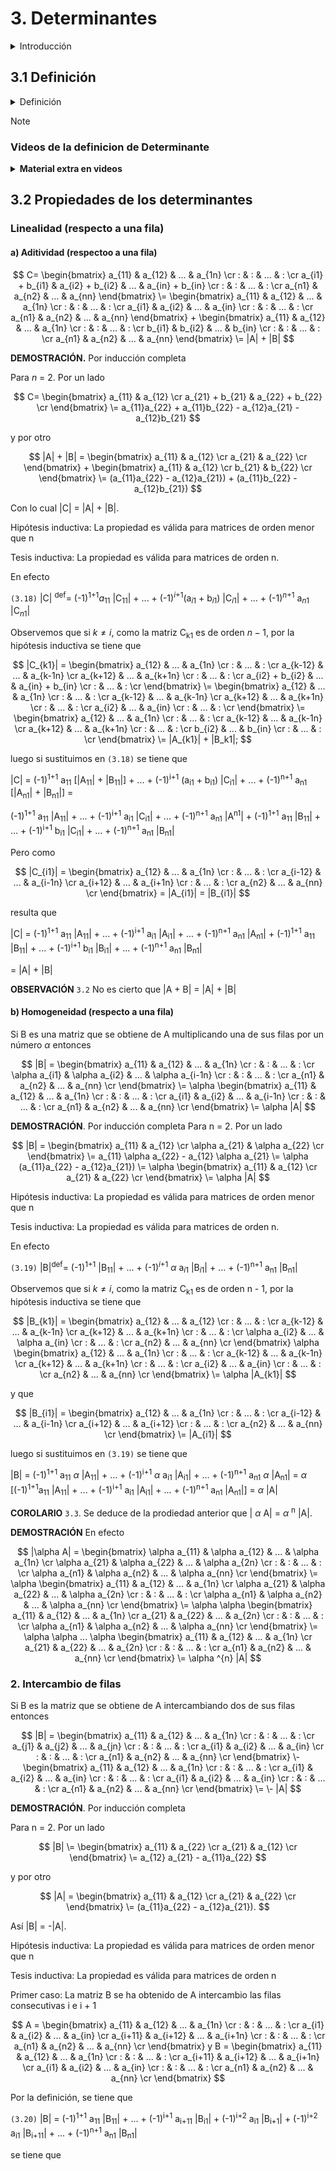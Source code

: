 #        3. Determinantes
<details>
  <summary>Introducción</summary>
  El determinante de una matriz cuadrada <mark>**es un único número** que se asocia a dicha matriz</mark>; es por tanto una **función del conjunto de las matrices cuadradas** en el conjunto numérico al que pertenecen los elementos de las matrices. En nuestro caso estos números <mark>Serán los reales o los complejos</mark>, pero se puede dar sobre conjuntos "numéricos" más generales.

  El uso del determinante surgió de las fórmulas que dan las soluciones de sistemas de n ecuaciones con n incógnitas, luego fue identificado (en el caso 3 por 3) como área de paralelogramo o volumen de un paralelepípedo, hasta extenderse a definiciones más generales que la que nosotros daremos en este curso (función multilineal alternada).

  Más adelante se verá que podemos hablar del determinante de una tranformación lineal entre espacios vectoriales, a la que se puede asociar matrices de una manera sencilla. <mark>**En particular las matrices invertibles son las únicas que tienen determinantes distintos de cero**</mark>. Así, una propiedad tan definitoria de una matriz (su invertibilidad) estará caracterizada por la no nulidad de su determinante (o sea por el valor de un único número).
</details>


## 3.1 Definición
<details>
  <summary> Definición </summary>
La definición de determinante de una matriz cuadrada será dada de manera inductiva en el número de filas (o de columnas). O sea, daremos la definición de determinate de una matriz n x n a partir del conocimiento de los determinantes de matrices (n - 1) x (n - 1). El determinante de una matriz A se representa con el símbolo |A|; tratándose de una matriz dada por sus coeficientes, en general no escribiremos los paréntesis con los que en general encerramos el "cuadrado" de los números.

**DEFINICIÓN** <code>3.1</code> Sea A = ((a<sub>ij</sub>)) una matriz *n x n*, se definie la **matriz adjunta del elemento** a<sub>ij</sub> como la submatriz A<sub>ij</sub> de la matriz A que se obtiene eliminando la fila *i* y la columna *j* de A

**OBSERVACIÓN** <code>3.1</code>. Si la matriz cuadrada A es de tamaño *n*, las matrices adjuntas A<sub>ij</sub> son de tamaño (*n*-1) x (*n*-1).

**DEFINICIÓN** <code>3.2</code> **(Inductiva en el tamaño de la matriz)** El determinante de una mantriz 1 X 1 <mark>es el propio número</mark>. El determinante de la matriz 2 X 2,  A = (a b, c d) es el número |A|<sup>def</sup>= ad - bc

El determinante de una matriz A *n* X *n* se define como el número


|A|<sup>def</sup>= (-1)<sup>1+1</sup> a<sub>11</sub> |A<sub>11</sub>| + ... + (-1)<sup>*i*+1</sup> a<sub>*i*1</sub> |A*i*1| + ... + (-1)<sup>*n*+1</sup> a<sub>*n*1</sub> |A*n*1|
</details>


> [!NOTE]
>
> ### Videos de la definicion de Determinante
>
> <details>
>   <summary><b>Material extra en videos</b></summary>
>
> <br />
> <details>
>    <summary> Video Introducción Determinante Teórico 2013 </summary>
> 
> 
> https://github.com/user-attachments/assets/a28239c4-cac6-4093-bfa3-cd72f0b86c82
> 
> 
> [Video Original](https://open.fing.edu.uy/courses/gal1/9/)
>    
> </details>
> 
> <details>
>   <summary> Video Definición Determinante Teórico 2019 </summary>
>    
> https://github.com/user-attachments/assets/dfdc7e26-a71b-4549-b7c6-f03727addb36
> 
> [Video Original](https://open.fing.edu.uy/courses/gal119/1/)
> 
> </details>
> <details>
>   <summary> Video Definición Determinante Teórico 2021 </summary>
>
> https://github.com/user-attachments/assets/7dcaca43-95a7-4d10-8030-98f8457978ca    
> 
> [Video Original](https://open.fing.edu.uy/courses/gal119/1/)
> 
> </details>
> </details>

## 3.2 Propiedades de los determinantes

### Linealidad (respecto a una fila)

#### a) Aditividad (respectoo a una fila)

$$
C=
\begin{bmatrix}
a_{11} & a_{12} & ... & a_{1n} \cr
: & : & ... & :  \cr
a_{i1} + b_{i1} & a_{i2} + b_{i2} & ... & a_{in} + b_{in}  \cr
: & : & ... & :  \cr
a_{n1} & a_{n2} & ... & a_{nn} 
\end{bmatrix}
\=
\begin{bmatrix}
a_{11} & a_{12} & ... & a_{1n} \cr
: & : & ... & : \cr
a_{i1} & a_{i2} & ... & a_{in} \cr
: & : & ... & : \cr
a_{n1} & a_{n2} & ... & a_{nn} 
\end{bmatrix}
+
\begin{bmatrix}
a_{11} & a_{12} & ... & a_{1n} \cr
: & : & ... & : \cr
b_{i1} & b_{i2} & ... & b_{in} \cr
: & : & ... & : \cr
a_{n1} & a_{n2} & ... & a_{nn} 
\end{bmatrix}
\=
|A| + |B|
$$

**DEMOSTRACIÓN.** Por inducción completa

Para *n* = 2. Por un lado 

$$
C=
\begin{bmatrix}
a_{11} & a_{12} \cr
a_{21} + b_{21} & a_{22} + b_{22} \cr
\end{bmatrix}
\=
a_{11}a_{22} + a_{11}b_{22} - a_{12}a_{21} - a_{12}b_{21}
$$

y por otro

$$
|A| + |B| = 
\begin{bmatrix}
a_{11} & a_{12} \cr
a_{21} & a_{22} \cr
\end{bmatrix}
+
\begin{bmatrix}
a_{11} & a_{12} \cr
b_{21} & b_{22} \cr
\end{bmatrix}
\=
(a_{11}a_{22} - a_{12}a_{21}) + (a_{11}b_{22} - a_{12}b_{21})
$$

Con lo cual |C| = |A| + |B|.

Hipótesis inductiva: La propiedad es válida para matrices de orden menor que n 

Tesis inductiva: La propiedad es válida para matrices de orden n.

En efecto

<code>(3.18)</code>  |C| <sup>def</sup>= (-1)<sup>1+1</sup>*a*<sub>11</sub> |C<sub>11</sub>| + ... + (-1)<sup>*i*+1</sup>(a<sub>*i*1</sub> + b<sub>*i*1</sub>) |C<sub>*i*1</sub>| + ... + (-1)<sup>*n*+1</sup> a<sub>*n*1</sub> |C<sub>*n*1</sub>|

Observemos que si $k\neq i$, como la matriz C<sub>k1</sub> es de orden $n - 1$, por la hipótesis inductiva se tiene que 

$$
|C_{k1}| = 
\begin{bmatrix}
a_{12}          & ... & a_{1n}          \cr
   :            & ... &     :           \cr
a_{k-12}        & ... & a_{k-1n}        \cr
a_{k+12}        & ... & a_{k+1n}        \cr
   :            & ... &     :           \cr
a_{i2} + b_{i2} & ... & a_{in} + b_{in} \cr
   :            & ... &     :           \cr
\end{bmatrix}
\=
\begin{bmatrix}
a_{12}          & ... & a_{1n}          \cr
   :            & ... &     :           \cr
a_{k-12}        & ... & a_{k-1n}        \cr
a_{k+12}        & ... & a_{k+1n}        \cr
   :            & ... &     :           \cr
a_{i2}          & ... & a_{in}          \cr
   :            & ... &     :           \cr
\end{bmatrix}
\=
\begin{bmatrix}
a_{12}          & ... & a_{1n}          \cr
   :            & ... &     :           \cr
a_{k-12}        & ... & a_{k-1n}        \cr
a_{k+12}        & ... & a_{k+1n}        \cr
   :            & ... &     :           \cr
b_{i2}          & ... & b_{in}          \cr
   :            & ... &     :           \cr
\end{bmatrix}
\=
|A_{k1}| + |B_k1|;
$$

luego si sustituimos en <code>(3.18)</code> se tiene que 

|C| = (-1)<sup>1+1</sup> a<sub>11</sub> [|A<sub>11</sub>| + |B<sub>11</sub>|] + ... + (-1)<sup>i+1</sup> (a<sub>i1</sub> + b<sub>i1</sub>) |C<sub>i1</sub>| + ... + (-1)<sup>n+1</sup>  a<sub>n1</sub> [|A<sub>n1</sub>| + |B<sub>n1</sub>|] =

(-1)<sup>1+1</sup> a<sub>11</sub>  |A<sub>11</sub>| + ... + (-1)<sup>i+1</sup> a<sub>i1</sub> |C<sub>i1</sub>| + ... + (-1)<sup>n+1</sup> a<sub>n1</sub> |A<sup>n1</sup>| + (-1)<sup>1+1</sup> a<sub>11</sub>  |B<sub>11</sub>| + ... + (-1)<sup>i+1</sup> b<sub>i1</sub> |C<sub>i1</sub>| + ... + (-1)<sup>n+1</sup> a<sub>n1</sub> |B<sub>n1</sub>|

Pero como 

$$
|C_{i1}| =
\begin{bmatrix}
a_{12}          & ... & a_{1n}          \cr
   :            & ... &     :           \cr
a_{i-12}        & ... & a_{i-1n}        \cr
a_{i+12}        & ... & a_{i+1n}        \cr
   :            & ... &     :           \cr
a_{n2}          & ... & a_{nn}          \cr
\end{bmatrix}
= |A_{i1}| = |B_{i1}|
$$

resulta que

|C| = (-1)<sup>1+1</sup> a<sub>11</sub> |A<sub>11</sub>| + ... + (-1)<sup>i+1</sup> a<sub>i1</sub> |A<sub>i1</sub>| + ... + (-1)<sup>n+1</sup> a<sub>n1</sub> |A<sub>n1</sub>| + (-1)<sup>1+1</sup> a<sub>11</sub> |B<sub>11</sub>| + ... + (-1)<sup>i+1</sup>  b<sub>i1</sub> |B<sub>i1</sub>| + ... + (-1)<sup>n+1</sup> a<sub>n1</sub> |B<sub>n1</sub>|

= |A| + |B|

**OBSERVACIÓN** <code>3.2</code> No es cierto que |A + B| = |A| + |B|

#### b) Homogeneidad (respecto a una fila)

Si B es una matriz que se obtiene de A multiplicando una de sus filas por un número $\alpha$ entonces

$$
|B| =
\begin{bmatrix}
a_{11}        &  a_{12}         & ... & a_{1n}             \cr
   :          &    :            & ... &     :              \cr
\alpha a_{i1} &  \alpha a_{i2}  & ... &  \alpha a_{i-1n}   \cr
   :          &    :            & ... &     :              \cr
a_{n1}        &  a_{n2}         & ... & a_{nn}             \cr
\end{bmatrix}
\= 
\alpha
\begin{bmatrix}
a_{11}        &  a_{12}         & ... & a_{1n}             \cr
   :          &    :            & ... &     :              \cr
a_{i1}        &  a_{i2}         & ... & a_{i-1n}           \cr
   :          &    :            & ... &     :              \cr
a_{n1}        &  a_{n2}         & ... & a_{nn}             \cr
\end{bmatrix}
\=
\alpha |A|
$$


**DEMOSTRACIÓN**. Por inducción completa
Para n = 2. Por un lado

$$
|B| =
\begin{bmatrix}
a_{11}          &         a_{12}    \cr
 \alpha a_{21}  &  \alpha a_{22}    \cr
\end{bmatrix}
\=
a_{11} \alpha a_{22} - a_{12} \alpha a_{21}
\=
\alpha (a_{11}a_{22} - a_{12}a_{21})
\=
\alpha 
\begin{bmatrix}
a_{11}  & a_{12}    \cr
a_{21}  & a_{22}    \cr
\end{bmatrix}
\=
\alpha |A| 
$$

Hipótesis inductiva: La propiedad es válida para matrices de orden menor que n

Tesis inductiva: La propiedad es válida para matrices de orden n.

En efecto

<code>(3.19)</code> |B|<sup>def</sup>= (-1)<sup>1+1</sup> |B<sub>11</sub>| + ... + (-1)<sup>*i*+1</sup> $\alpha$ a<sub>*i*1</sub> |B<sub>*i*1</sub>| + ... + (-1)<sup>n+1</sup> a<sub>n1</sub> |B<sub>n1</sub>|

Observemos que si $k \neq i$, como la matriz C<sub>k1</sub> es de orden n - 1, por la hipótesis inductiva se tiene que 


$$
|B_{k1}| =
\begin{bmatrix}
a_{12}          & ... &   a_{12}         \cr
    :           & ... &    :             \cr
a_{k-12}        & ... &   a_{k-1n}       \cr
a_{k+12}        & ... &   a_{k+1n}       \cr
    :           & ... &    :             \cr
\alpha a_{i2}   & ... &   \alpha a_{in}  \cr
    :           & ... &    :             \cr
a_{n2}          & ... &   a_{nn}         \cr
\end{bmatrix}
\alpha
\begin{bmatrix}
a_{12}          & ... &   a_{1n}         \cr
    :           & ... &    :             \cr
a_{k-12}        & ... &   a_{k-1n}       \cr
a_{k+12}        & ... &   a_{k+1n}       \cr
    :           & ... &    :             \cr
a_{i2}          & ... &   a_{in}         \cr
    :           & ... &    :             \cr
a_{n2}          & ... &   a_{nn}         \cr
\end{bmatrix}
\=
\alpha
|A_{k1}|
$$


y que


$$
|B_{i1}| =
\begin{bmatrix}
a_{12}         & ... &   a_{1n}   \cr 
   :           & ... &     :      \cr
a_{i-12}       & ... &   a_{i-1n} \cr
a_{i+12}       & ... &   a_{i+12} \cr
   :           & ... &     :      \cr
a_{n2}         & ... &   a_{nn}   \cr
\end{bmatrix}
\= |A_{i1}|
$$

luego si sustituimos en <code>(3.19)</code> se tiene que

|B| = (-1)<sup>1+1</sup>  a<sub>11</sub> $\alpha$ |A<sub>11</sub>| + ... + (-1)<sup>i+1</sup> $\alpha$ a<sub>i1</sub> |A<sub>i1</sub>| + ... + (-1)<sup>n+1</sup> a<sub>n1</sub> $\alpha$ |A<sub>n1</sub>|
= $\alpha$ [(-1)<sup>1+1</sup>a<sub>11</sub> |A<sub>11</sub>| + ... + (-1)<sup>i+1</sup> a<sub>i1</sub> |A<sub>i1</sub>| + ... + (-1)<sup>n+1</sup> a<sub>n1</sub> |A<sub>n1</sub>|] = $\alpha$ |A|


**COROLARIO** <code>3.3</code>. Se deduce de la prodiedad anterior que | $\alpha$ A| = $\alpha$ <sup>n</sup> |A|.

**DEMOSTRACIÓN** En efecto

$$
|\alpha A| =
\begin{bmatrix}
\alpha a_{11} & \alpha a_{12} & ... & \alpha a_{1n} \cr
\alpha a_{21} & \alpha a_{22} & ... & \alpha a_{2n} \cr
   :          &     :         & ... &    :          \cr
\alpha a_{n1} & \alpha a_{n2} & ... & \alpha a_{nn} \cr
\end{bmatrix}
\= \alpha
\begin{bmatrix}
       a_{11} &        a_{12} & ... &        a_{1n} \cr
\alpha a_{21} & \alpha a_{22} & ... & \alpha a_{2n} \cr
   :          &     :         & ... &     :         \cr
\alpha a_{n1} & \alpha a_{n2} & ... & \alpha a_{nn} \cr
\end{bmatrix}
\= \alpha \alpha
\begin{bmatrix}
       a_{11} &        a_{12} & ... &        a_{1n} \cr
       a_{21} &        a_{22} & ... &        a_{2n} \cr
   :          &     :         & ... &     :         \cr
\alpha a_{n1} & \alpha a_{n2} & ... & \alpha a_{nn} \cr
\end{bmatrix}
\= \alpha \alpha ... \alpha
\begin{bmatrix}
       a_{11} &        a_{12} & ... &        a_{1n} \cr
       a_{21} &        a_{22} & ... &        a_{2n} \cr
   :          &     :         & ... &     :         \cr
       a_{n1} &        a_{n2} & ... &        a_{nn} \cr
\end{bmatrix}
\= \alpha ^{n} |A|
$$


### 2. Intercambio de filas

Si B es la matriz que se obtiene de A intercambiando dos de sus filas entonces

$$
|B| =
\begin{bmatrix}
a_{11} & a_{12} & ... & a_{1n} \cr
:      & :      & ... & :      \cr
a_{j1} & a_{j2} & ... & a_{jn} \cr
:      & :      & ... & :      \cr
a_{i1} & a_{i2} & ... & a_{in} \cr
:      & :      & ... & :      \cr
a_{n1} & a_{n2} & ... & a_{nn} \cr
\end{bmatrix}
\-
\begin{bmatrix}
a_{11} & a_{12} & ... & a_{1n} \cr
:      & :      & ... & :      \cr
a_{i1} & a_{i2} & ... & a_{in} \cr
:      & :      & ... & :      \cr
a_{i1} & a_{i2} & ... & a_{in} \cr
:      & :      & ... & :      \cr
a_{n1} & a_{n2} & ... & a_{nn} \cr
\end{bmatrix}
\=
\- |A|
$$

**DEMOSTRACIÓN**. Por inducción completa

Para n = 2. Por un lado

$$
|B|
\=
\begin{bmatrix}
a_{11} & a_{22} \cr
a_{21} & a_{12} \cr
\end{bmatrix}
\=
a_{12} a_{21} - a_{11}a_{22}
$$

y por otro

$$
|A| =
\begin{bmatrix}
a_{11} & a_{12} \cr
a_{21} & a_{22} \cr
\end{bmatrix}
\=
(a_{11}a_{22} - a_{12}a_{21}).
$$

Así |B| = -|A|.

Hipótesis inductiva: La propiedad es válida para matrices de orden menor que n

Tesis inductiva: La propiedad es válida para matrices de orden n

Primer caso: La matriz B se ha obtenido de A intercambio las filas consecutivas i e i + 1

$$
A =
\begin{bmatrix}
a_{11}    & a_{12}   & ... & a_{1n}   \cr
:         & :        & ... & :        \cr
a_{i1}    & a_{i2}   & ... & a_{in}   \cr
a_{i+11}  & a_{i+12} & ... & a_{i+1n} \cr
:         & :        & ... & :        \cr
a_{n1}    & a_{n2}   & ... & a_{nn}   \cr
\end{bmatrix}
y     B =
\begin{bmatrix}
a_{11}    & a_{12}   & ... & a_{1n}   \cr
:         & :        & ... & :        \cr
a_{i+11}  & a_{i+12} & ... & a_{i+1n} \cr
a_{i1}    & a_{i2}   & ... & a_{in}   \cr
:         & :        & ... & :        \cr
a_{n1}    & a_{n2}   & ... & a_{nn}   \cr
\end{bmatrix}
$$

Por la definición, se tiene que 

<code>(3.20)</code> |B| = (-1)<sup>1+1</sup> a<sub>11</sub> |B<sub>11</sub>| + ... + (-1)<sup>i+1</sup> a<sub>i+11</sub> |B<sub>i1</sub>| + (-1)<sup>i+2</sup> a<sub>i1</sub> |B<sub>i+1</sub>| + (-1)<sup>i+2</sup> a<sub>i1</sub> |B<sub>i+11</sub>| + ... + (-1)<sup>n+1</sup> a<sub>n1</sub> |B<sub>n1</sub>|

se tiene que 






